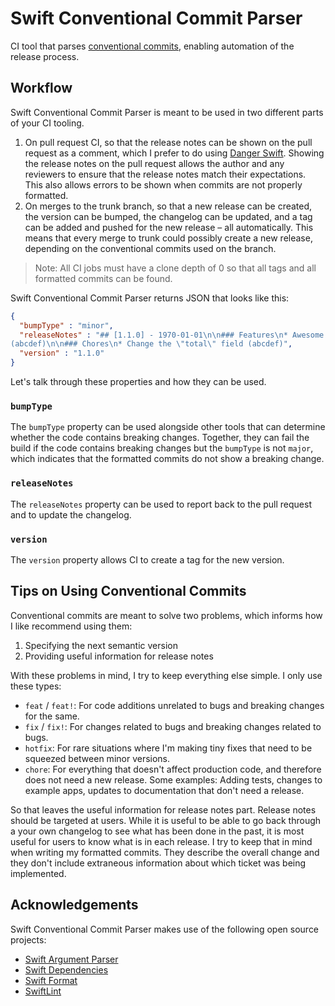 # Swift Conventional Commit Parser

CI tool that parses [conventional commits](https://www.conventionalcommits.org/en/v1.0.0/#specification),
enabling automation of the release process.

## Workflow

Swift Conventional Commit Parser is meant to be used in two different parts of
your CI tooling.

1. On pull request CI, so that the release notes can be shown on the pull request
as a comment, which I prefer to do using [Danger Swift](https://github.com/danger/swift).
Showing the release notes on the pull request allows the author and any
reviewers to ensure that the release notes match their expectations. This also
allows errors to be shown when commits are not properly formatted.
1. On merges to the trunk branch, so that a new release can be created, the
version can be bumped, the changelog can be updated, and a tag can be added and
pushed for the new release – all automatically. This means that every merge to
trunk could possibly create a new release, depending on the conventional commits
used on the branch.

> Note: All CI jobs must have a clone depth of 0 so that all tags and all
formatted commits can be found.

Swift Conventional Commit Parser returns JSON that looks like this:

```json
{
  "bumpType" : "minor",
  "releaseNotes" : "## [1.1.0] - 1970-01-01\n\n### Features\n* Awesome feature
(abcdef)\n\n### Chores\n* Change the \"total\" field (abcdef)",
  "version" : "1.1.0"
}
```

Let's talk through these properties and how they can be used.

### `bumpType`

The `bumpType` property can be used alongside other tools that can determine
whether the code contains breaking changes. Together, they can fail the build if
the code contains breaking changes but the `bumpType` is not `major`, which
indicates that the formatted commits do not show a breaking change.

### `releaseNotes`

The `releaseNotes` property can be used to report back to the pull request and
to update the changelog.

### `version`

The `version` property allows CI to create a tag for the new version. 

## Tips on Using Conventional Commits

Conventional commits are meant to solve two problems, which informs how I like
recommend using them:

1. Specifying the next semantic version
1. Providing useful information for release notes

With these problems in mind, I try to keep everything else simple. I only use
these types:

* `feat` / `feat!`: For code additions unrelated to bugs and breaking changes
for the same.
* `fix` / `fix!`: For changes related to bugs and breaking changes related to
bugs.
* `hotfix`: For rare situations where I'm making tiny fixes that need to be
squeezed between minor versions.
* `chore`: For everything that doesn't affect production code, and therefore
does not need a new release. Some examples: Adding tests, changes to example
apps, updates to documentation that don't need a release.

So that leaves the useful information for release notes part. Release notes
should be targeted at users. While it is useful to be able to go back through a
your own changelog to see what has been done in the past, it is most useful for
users to know what is in each release. I try to keep that in mind when writing
my formatted commits. They describe the overall change and they don't include
extraneous information about which ticket was being implemented.

## Acknowledgements

Swift Conventional Commit Parser makes use of the following open source
projects:

 - [Swift Argument Parser](https://github.com/apple/swift-argument-parser)
 - [Swift Dependencies](https://github.com/pointfreeco/swift-dependencies)
 - [Swift Format](https://github.com/apple/swift-format)
 - [SwiftLint](https://github.com/realm/SwiftLint)
